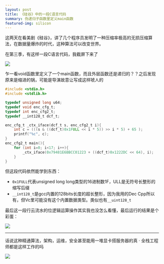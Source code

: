 ```yaml
---
layout: post
title: 《硅谷》中的一段C语言代码
summary: 伪递归子函数里定义main函数
featured-img: silicon
---
```


这两天在看美剧《硅谷》，讲了几个程序员发明了一种压缩率极高的无损压缩算法，在数据量爆炸的时代，这种算法可以改变世界。

在第三季，有这样一段C语言代码，我截屏下来了

![](https://upload-images.jianshu.io/upload_images/11356161-757c29cfa2354809.jpg?imageMogr2/auto-orient/strip%7CimageView2/2/w/1240)

乍一看void函数里定义了一个main函数，而且外层函数还是递归的？？之后发现原来是缩进的锅，可能是导演故意让写成这样唬人的

```c
#include <stdio.h>
#include <stdlib.h>

typedef unsigned long u64;
typedef void enc_cfg_t;
typedef int enc_cfg2_t;
typedef __int128_t dcf_t;

enc_cfg_t _ctx_iface(dcf_t s, enc_cfg2_t i){
	int c = (((s & ((dcf_t)0x1FULL << i * 5)) >> i * 5) + 65 );
	printf("%c", c);
}
enc_cfg2_t main(){
	for (int i=0; i<17; i++){
		_ctx_iface(0x79481E6BBCC01223 + ((dcf_t)0x1222DC << 64), i);
	}
}

```

但这段代码依然能学到东西：

+ `0x1FULL`代表unsigned long long类型的16进制数1F，ULL是无符号长整形的缩写后缀
+ `__int128_t`是gcc内置的128bits长度的超长整形，因为我用的Dec Cpp所以有，但Vc里可能没有这个内置数据类型。类似也有`__uint128_t`

最后这一段行云流水的位逻辑运算操作其实我也没怎么看懂，最后运行的结果是个彩蛋：

![](https://upload-images.jianshu.io/upload_images/11356161-a008e2f29a58cad5.png?imageMogr2/auto-orient/strip%7CimageView2/2/w/1240)

***

话说这种精通算法，架构，运维，安全甚至能用一堆显卡搭服务器的真 · 全栈工程师都是这样工作的吗

![](https://upload-images.jianshu.io/upload_images/11356161-d76c2790fbabd8b2.jpg?imageMogr2/auto-orient/strip%7CimageView2/2/w/1240)
